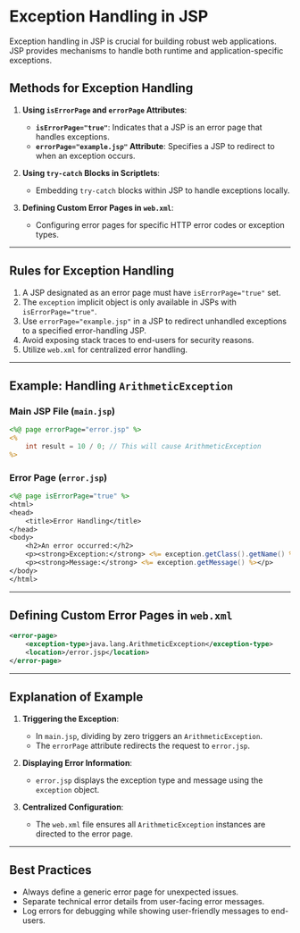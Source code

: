 
# Exception Handling in JSP

Exception handling in JSP is crucial for building robust web applications. JSP provides mechanisms to handle both runtime and application-specific exceptions.

## Methods for Exception Handling

1. **Using `isErrorPage` and `errorPage` Attributes**:
    - **`isErrorPage="true"`**: Indicates that a JSP is an error page that handles exceptions.
    - **`errorPage="example.jsp"` Attribute**: Specifies a JSP to redirect to when an exception occurs.

2. **Using `try-catch` Blocks in Scriptlets**:
    - Embedding `try-catch` blocks within JSP to handle exceptions locally.

3. **Defining Custom Error Pages in `web.xml`**:
    - Configuring error pages for specific HTTP error codes or exception types.

---

## Rules for Exception Handling

1. A JSP designated as an error page must have `isErrorPage="true"` set.
2. The `exception` implicit object is only available in JSPs with `isErrorPage="true"`.
3. Use `errorPage="example.jsp"` in a JSP to redirect unhandled exceptions to a specified error-handling JSP.
4. Avoid exposing stack traces to end-users for security reasons.
5. Utilize `web.xml` for centralized error handling.

---

## Example: Handling `ArithmeticException`

### Main JSP File (`main.jsp`)
```jsp
<%@ page errorPage="error.jsp" %>
<%
    int result = 10 / 0; // This will cause ArithmeticException
%>
```

### Error Page (`error.jsp`)
```jsp
<%@ page isErrorPage="true" %>
<html>
<head>
    <title>Error Handling</title>
</head>
<body>
    <h2>An error occurred:</h2>
    <p><strong>Exception:</strong> <%= exception.getClass().getName() %></p>
    <p><strong>Message:</strong> <%= exception.getMessage() %></p>
</body>
</html>
```

---

## Defining Custom Error Pages in `web.xml`

```xml
<error-page>
    <exception-type>java.lang.ArithmeticException</exception-type>
    <location>/error.jsp</location>
</error-page>
```

---

## Explanation of Example

1. **Triggering the Exception**:
    - In `main.jsp`, dividing by zero triggers an `ArithmeticException`.
    - The `errorPage` attribute redirects the request to `error.jsp`.

2. **Displaying Error Information**:
    - `error.jsp` displays the exception type and message using the `exception` object.

3. **Centralized Configuration**:
    - The `web.xml` file ensures all `ArithmeticException` instances are directed to the error page.

---

## Best Practices

- Always define a generic error page for unexpected issues.
- Separate technical error details from user-facing error messages.
- Log errors for debugging while showing user-friendly messages to end-users.
